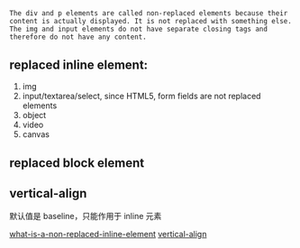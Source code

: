 ##
`The div and p elements are called non-replaced elements because their content is actually displayed. It is not replaced with something else. `
`The img and input elements do not have separate closing tags and therefore do not have any content.`

## replaced inline element:
1. img
2. input/textarea/select, since HTML5, form fields are not replaced elements
3. object
4. video
5. canvas

## replaced block element


## vertical-align
默认值是 baseline，只能作用于 inline 元素


[what-is-a-non-replaced-inline-element](http://stackoverflow.com/questions/12468176/what-is-a-non-replaced-inline-element)
[vertical-align](https://developer.mozilla.org/en/docs/Web/CSS/vertical-align)